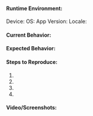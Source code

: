 #### Runtime Environment:
Device:
OS:
App Version:
Locale:

#### Current Behavior:

#### Expected Behavior:

#### Steps to Reproduce:
1. 
2. 
3. 
4. 

#### Video/Screenshots:
